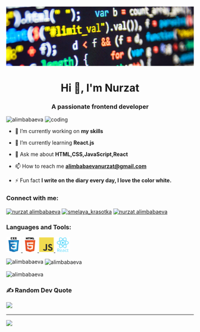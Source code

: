 ![logo](https://github.com/Alimbabaeva/Alimbabaeva/blob/main/coding1.jpg)
<h1 align="center">Hi 👋, I'm Nurzat</h1>
<h3 align="center">A passionate frontend developer</h3>
<img align="right" alt="coding" width="400" src="https://camo.githubusercontent.com/5ddf73ad3a205111cf8c686f687fc216c2946a75005718c8da5b837ad9de78c9/68747470733a2f2f7468756d62732e6766796361742e636f6d2f4576696c4e657874446576696c666973682d736d616c6c2e676966">

<p align="left"> <img src="https://komarev.com/ghpvc/?username=alimbabaeva&label=Profile%20views&color=0e75b6&style=flat" alt="alimbabaeva" /> </p>

- 🔭 I’m currently working on **my skills**

- 🌱 I’m currently learning **React.js**

- 💬 Ask me about **HTML,CSS,JavaScript,React**

- 📫 How to reach me **alimbabaevanurzat@gmail.com**

- ⚡ Fun fact **I write on the diary every day, I love the color white.**

<h3 align="left">Connect with me:</h3>
<p align="left">
<a href="https://linkedin.com/in/nurzat alimbabaeva" target="blank"><img align="center" src="https://raw.githubusercontent.com/rahuldkjain/github-profile-readme-generator/master/src/images/icons/Social/linked-in-alt.svg" alt="nurzat alimbabaeva" height="30" width="40" /></a>
<a href="https://instagram.com/smelaya_krasotka" target="blank"><img align="center" src="https://raw.githubusercontent.com/rahuldkjain/github-profile-readme-generator/master/src/images/icons/Social/instagram.svg" alt="smelaya_krasotka" height="30" width="40" /></a>
<a href="https://www.youtube.com/c/nurzat alimbabaeva" target="blank"><img align="center" src="https://raw.githubusercontent.com/rahuldkjain/github-profile-readme-generator/master/src/images/icons/Social/youtube.svg" alt="nurzat alimbabaeva" height="30" width="40" /></a>
</p>

<h3 align="left">Languages and Tools:</h3>
<p align="left"> <a href="https://www.w3schools.com/css/" target="_blank" rel="noreferrer"> <img src="https://raw.githubusercontent.com/devicons/devicon/master/icons/css3/css3-original-wordmark.svg" alt="css3" width="40" height="40"/> </a> <a href="https://www.w3.org/html/" target="_blank" rel="noreferrer"> <img src="https://raw.githubusercontent.com/devicons/devicon/master/icons/html5/html5-original-wordmark.svg" alt="html5" width="40" height="40"/> </a> <a href="https://developer.mozilla.org/en-US/docs/Web/JavaScript" target="_blank" rel="noreferrer"> <img src="https://raw.githubusercontent.com/devicons/devicon/master/icons/javascript/javascript-original.svg" alt="javascript" width="40" height="40"/> </a> <a href="https://reactjs.org/" target="_blank" rel="noreferrer"> <img src="https://raw.githubusercontent.com/devicons/devicon/master/icons/react/react-original-wordmark.svg" alt="react" width="40" height="40"/> </a> </p>

<p><img align="left" src="https://github-readme-stats.vercel.app/api/top-langs?username=alimbabaeva&show_icons=true&locale=en&layout=compact" alt="alimbabaeva" /></p>

<p>&nbsp;<img align="center" src="https://github-readme-stats.vercel.app/api?username=alimbabaeva&show_icons=true&locale=en" alt="alimbabaeva" /></p>

<p><img align="center" src="https://github-readme-streak-stats.herokuapp.com/?user=alimbabaeva&" alt="alimbabaeva" /></p>



### ✍️ Random Dev Quote
![](https://quotes-github-readme.vercel.app/api?type=horizontal&theme=radical)

---
[![](https://visitcount.itsvg.in/api?id=Alimbabaeva&icon=0&color=0)](https://visitcount.itsvg.in)
